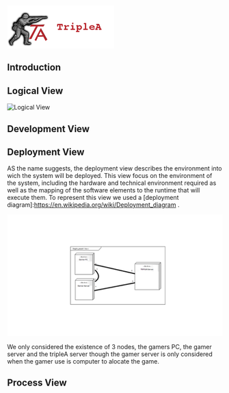 ![TripleAICon](resources/icon_menu.png)

## Introduction

## Logical View

![Logical View](resources/Logicalviewf.png)

## Development View

## Deployment View

AS the name suggests, the deployment view describes the environment into wich the system will be deployed.
This view focus on the environment of the system, including the hardware and technical environment required as well as the mapping of the software elements to the runtime that will execute them. To represent this view we used a [deployment diagram]:https://en.wikipedia.org/wiki/Deployment_diagram .

![Deployment View](resources/DeploymentView.png)

We only considered the existence of 3 nodes, the gamers PC, the gamer server and the tripleA server though the gamer server is only considered when the gamer use is computer to alocate the game.

## Process View
